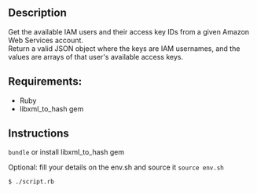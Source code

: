## Description

Get the available IAM users and their access key IDs from a given Amazon Web Services account.  
Return a valid JSON object where the keys are IAM usernames, and the values are arrays of that user's available access keys. 

## Requirements:
- Ruby
- libxml_to_hash gem

## Instructions
`bundle` or install libxml_to_hash gem

Optional: fill your details on the env.sh and source it `source env.sh`

`$ ./script.rb`

